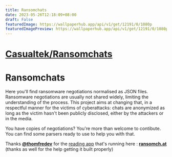 ```yaml
---
title: Ransomchats
date: 2023-05-26T12:18:09+08:00
draft: False
featuredImage: https://wallpaperhub.app/api/v1/get/12191/0/1080p
featuredImagePreview: https://wallpaperhub.app/api/v1/get/12191/0/1080p
---
```


# [Casualtek/Ransomchats](https://github.com/Casualtek/Ransomchats)

# Ransomchats
Here you'll find ransomware negotiations normalised as JSON files. 
Ransomware negotiations are usually not shared widely, limiting the understanding of the process. 
This project aims at changing that, in a respectful manner for the victims of cyberattacks: chats are anonymized as long as the victim hasn't been publicly disclosed, either by the attackers or in the media. 

You have copies of negotiations? 
You're more than welcome to contibute. 
You can find some parsers ready to use to help you with that. 

Thanks **[@thomfredev](https://twitter.com/thomfredev)** for the [reading app](https://github.com/thomfre/ransomchats-viewer) that's running here : **[ransomch.at](https://ransomch.at/)**
(thanks as well for the help getting it built properly)
